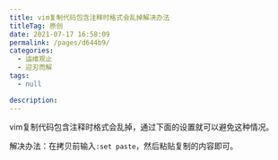 ```yaml
---
title: vim复制代码包含注释时格式会乱掉解决办法
titleTag: 原创
date: 2021-07-17 16:58:09
permalink: /pages/d644b9/
categories: 
  - 运维观止
  - 迎刃而解
tags: 
  - null

description: 
---
```


vim复制代码包含注释时格式会乱掉，通过下面的设置就可以避免这种情况。

解决办法：在拷贝前输入`:set paste`，然后粘贴复制的内容即可。

